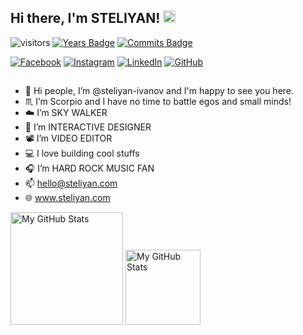 ## Hi there, I'm STELIYAN! <img src="https://media.giphy.com/media/hvRJCLFzcasrR4ia7z/giphy.gif" width="20px">

![visitors](https://visitor-badge.glitch.me/badge?page_id=steliyan-ivanov)
[![Years Badge](https://badges.pufler.dev/years/steliyan-ivanov)](https://badges.pufler.dev)
[![Commits Badge](https://badges.pufler.dev/commits/monthly/steliyan-ivanov)](https://badges.pufler.dev)

[![Facebook](https://img.shields.io/badge/-Facebook-006FF1?style=flat-square&logo=Facebook&logoColor=white)](https://www.facebook.com/St.Ivanoff/)
[![Instagram](https://img.shields.io/badge/-Instagram-e4405f?style=flat-square&logo=Instagram&logoColor=white)](https://www.instagram.com/the.name.is.steliyan/) 
[![LinkedIn](https://img.shields.io/badge/-LinkedIn-0e76a8?style=flat-square&logo=Linkedin&logoColor=white)](https://www.linkedin.com/in/steliyanivanoff/) 
[![GitHub](https://img.shields.io/badge/-Github-000000?style=flat-square&logo=Github&logoColor=white)](https://github.com/steliyan-ivanov)

##

- 👋 Hi people, I’m @steliyan-ivanov and I'm happy to see you here.
- ♏ I’m Scorpio and I have no time to battle egos and small minds!
- ☁️ I’m SKY WALKER
- 👀 I’m INTERACTIVE DESIGNER
- 📽️ I’m VIDEO EDITOR
- 💻 I love building cool stuffs
- 🎧 I’m HARD ROCK MUSIC FAN
- 📫 hello@steliyan.com
- 🌐 www.steliyan.com

<p>
  <!-- <summary>:zap: GitHub Stats</summary> -->
  <img height="180em" alt="My GitHub Stats" src="https://github-readme-stats.vercel.app/api?username=steliyan-ivanov&show_icons=true&bg_color=00000000&hide_border=true&text_color=3498db&&count_private=true&include_all_commits=true" />

  <img height="120em" alt="My GitHub Stats" src="https://github-readme-stats.vercel.app/api/top-langs/?username=steliyan-ivanov&langs_count=8&layout=compact&hide_border=true&bg_color=00000000&text_color=3498db&&count_private=true&include_all_commits=true" />
</p>
